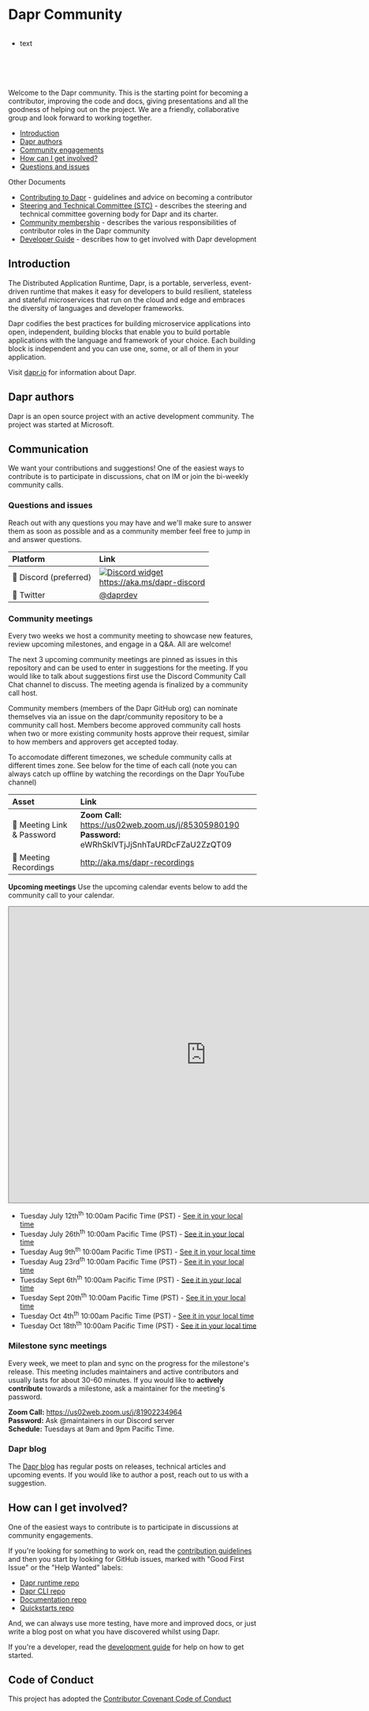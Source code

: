 # Dapr Community

<svg width="100" height="100" xmlns="http://www.w3.org/2000/svg">
<foreignObject width="100" height="100">
    <div xmlns="http://www.w3.org/1999/xhtml">
        <ul>
            <li>text</li>
        </ul>
        <!-- Other embed HTML element/text into SVG -->
    </div>
</foreignObject>
</svg>



Welcome to the Dapr community. This is the starting point for becoming a contributor, improving the code and docs, giving presentations and all the goodness of helping out on the project. We are a friendly, collaborative group and look forward to working together.

- [Introduction](#introduction)
- [Dapr authors](#dapr-authors)
- [Community engagements](#community-meetings)
- [How can I get involved?](#how-can-i-get-involved?)
- [Questions and issues](#questions-and-issues)

Other Documents

- [Contributing to Dapr](https://docs.dapr.io/contributing/) - guidelines and advice on becoming a contributor
- [Steering and Technical Committee (STC)](steering-and-technical-committee-charter.md) - describes the steering and technical committee governing body for Dapr and its charter.
- [Community membership](community-membership.md) - describes the various responsibilities of contributor roles in the Dapr community
- [Developer Guide](https://github.com/dapr/dapr/tree/master/docs/development) - describes how to get involved with Dapr development

## Introduction
The Distributed Application Runtime, Dapr, is a portable, serverless, event-driven runtime that makes it easy for developers to build resilient, stateless and stateful microservices that run on the cloud and edge and embraces the diversity of languages and developer frameworks.

Dapr codifies the best practices for building microservice applications into open, independent, building blocks that enable you to build portable applications with the language and framework of your choice. Each building block is independent and you can use one, some, or all of them in your application.

Visit [dapr.io](https://dapr.io) for information about Dapr.

## Dapr authors
Dapr is an open source project with an active development community. The project was started at Microsoft.

## Communication
We want your contributions and suggestions! One of the easiest ways to contribute is to participate in discussions, chat on IM or join the bi-weekly community calls.

### Questions and issues
Reach out with any questions you may have and we'll make sure to answer them as soon as possible and as a community member feel free to jump in and answer questions.

| Platform  | Link        |
|:----------|:------------|
| 💬 Discord (preferred) | [![Discord widget](https://discord.com/api/guilds/778680217417809931/widget.png?style=banner2)](https://aka.ms/dapr-discord)<br />https://aka.ms/dapr-discord
| 🐤 Twitter | [@daprdev](https://twitter.com/daprdev)

### Community meetings
Every two weeks we host a community meeting to showcase new features, review upcoming milestones, and engage in a Q&A. All are welcome!

The next 3 upcoming community meetings are pinned as issues in this repository and can be used to enter in suggestions for the meeting. If you would like to talk about suggestions first use the Discord Community Call Chat channel to discuss. The meeting agenda is finalized by a community call host.

 Community members (members of the Dapr GitHub org) can nominate themselves via an issue on the dapr/community repository to be a community call host. Members become approved community call hosts when two or more existing community hosts approve their request, similar to how members and approvers get accepted today.

To accomodate different timezones, we schedule community calls at different times zone. See below for the time of each call (note you can always catch up offline by watching the recordings on the Dapr YouTube channel) 

| Asset | Link        |
|:-----------|:------------|
| 🔗 Meeting Link & Password | **Zoom Call:** https://us02web.zoom.us/j/85305980190<br>**Password:** eWRhSklVTjJjSnhTaURDcFZaU2ZzQT09
| 🎥 Meeting Recordings | http://aka.ms/dapr-recordings

**Upcoming meetings**
Use the upcoming calendar events below to add the community call to your calendar.

<iframe src="https://calendar.google.com/calendar/embed?height=600&wkst=1&bgcolor=%23ffffff&ctz=America%2FLos_Angeles&src=YXBwZGV2em9vbUBtaWNyb3NvZnQuY29t&color=%23039BE5" style="border:solid 1px #777" width="800" height="600" frameborder="0" scrolling="no"></iframe>


- Tuesday July 12th<sup>th</sup> 10:00am Pacific Time (PST)  - [See it in your local time](https://www.timeanddate.com/worldclock/fixedtime.html?iso=20220712T10&p1=234)
- Tuesday July 26th<sup>th</sup> 10:00am Pacific Time (PST) - [See it in your local time](https://www.timeanddate.com/worldclock/fixedtime.html?iso=20220726T10&p1=234)
- Tuesday Aug 9th<sup>th</sup> 10:00am Pacific Time (PST)  - [See it in your local time](https://www.timeanddate.com/worldclock/fixedtime.html?iso=20220809T10&p1=234)
- Tuesday Aug 23rd<sup>th</sup> 10:00am Pacific Time (PST) - [See it in your local time](https://www.timeanddate.com/worldclock/fixedtime.html?iso=20220823T10&p1=234)
- Tuesday Sept 6th<sup>th</sup> 10:00am Pacific Time (PST)  - [See it in your local time](https://www.timeanddate.com/worldclock/fixedtime.html?iso=20221006T10&p1=234)
- Tuesday Sept 20th<sup>th</sup> 10:00am Pacific Time (PST) - [See it in your local time](https://www.timeanddate.com/worldclock/fixedtime.html?iso=20221020T10&p1=234)
- Tuesday Oct 4th<sup>th</sup> 10:00am Pacific Time (PST)  - [See it in your local time](https://www.timeanddate.com/worldclock/fixedtime.html?iso=20220809T10&p1=234)
- Tuesday Oct 18th<sup>th</sup> 10:00am Pacific Time (PST) - [See it in your local time](https://www.timeanddate.com/worldclock/fixedtime.html?iso=20220823T10&p1=234)


### Milestone sync meetings
Every week, we meet to plan and sync on the progress for the milestone's release. This meeting includes maintainers and active contributors and usually lasts for about 30-60 minutes. If you would like to **actively contribute** towards a milestone, ask a maintainer for the meeting's password.

**Zoom Call:** https://us02web.zoom.us/j/81902234964<br>
**Password:** Ask @maintainers in our Discord server<br>
**Schedule:** Tuesdays at 9am and 9pm Pacific Time.

### Dapr blog
The [Dapr blog](https://blog.dapr.io/posts) has regular posts on releases, technical articles and upcoming events. If you would like to author a post, reach out to us with a suggestion. 

## How can I get involved?

One of the easiest ways to contribute is to participate in discussions at community engagements.

If you're looking for something to work on, read the [contribution guidelines](https://docs.dapr.io/contributing/) and then you start by looking for GitHub issues, marked with "Good First Issue" or the "Help Wanted" labels:

- [Dapr runtime repo](https://github.com/dapr/dapr/issues?q=is%3Aissue+is%3Aopen+label%3A%22good+first+issue%22)
- [Dapr CLI repo](https://github.com/dapr/cli/labels/good%20first%20issue)
- [Documentation repo](https://github.com/dapr/docs/issues?q=is%3Aissue+is%3Aopen+label%3A%22help+wanted%22)
- [Quickstarts repo](https://github.com/dapr/quickstarts/issues?q=is%3Aissue+is%3Aopen+label%3A%22good+first+issue%22)

And, we can always use more testing, have more and improved docs, or just write a blog post on what you have discovered whilst using Dapr.

If you're a developer, read the [development guide](https://github.com/dapr/dapr/tree/master/docs/development) for help on how to get started.

## Code of Conduct
This project has adopted the [Contributor Covenant Code of Conduct](CODE-OF-CONDUCT.md)
